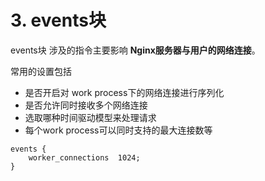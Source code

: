 # 3. events块

events块 涉及的指令主要影响 **Nginx服务器与用户的网络连接**。

常用的设置包括
* 是否开启对 work process下的网络连接进行序列化
* 是否允许同时接收多个网络连接
* 选取哪种时间驱动模型来处理请求
* 每个work process可以同时支持的最大连接数等

```shell script
events {
    worker_connections  1024;
}
```
